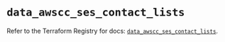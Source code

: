# `data_awscc_ses_contact_lists`

Refer to the Terraform Registry for docs: [`data_awscc_ses_contact_lists`](https://registry.terraform.io/providers/hashicorp/awscc/0.70.0/docs/data-sources/ses_contact_lists).
